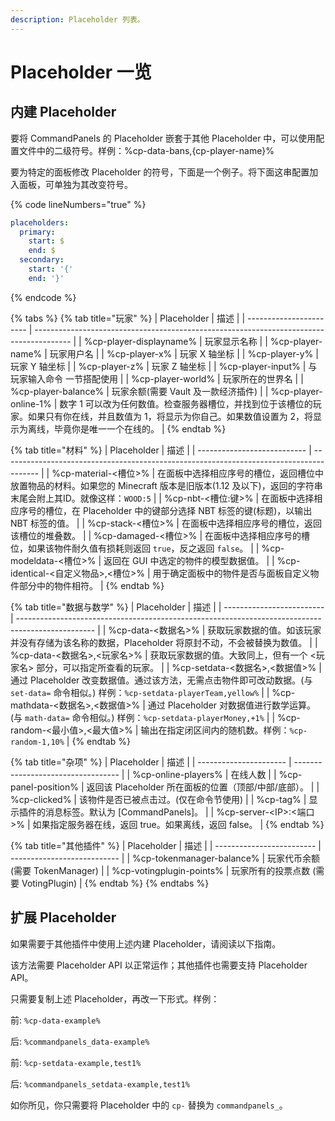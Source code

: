 ```yaml
---
description: Placeholder 列表。
---
```


# Placeholder 一览

## 内建 Placeholder

要将 CommandPanels 的 Placeholder 嵌套于其他 Placeholder 中，可以使用配置文件中的二级符号。样例：%cp-data-bans,{cp-player-name}%

要为特定的面板修改 Placeholder 的符号，下面是一个例子。将下面这串配置加入面板，可单独为其改变符号。

{% code lineNumbers="true" %}
```yaml
placeholders:
  primary:
    start: $
    end: $
  secondary:
    start: '{'
    end: '}'
```
{% endcode %}

{% tabs %}
{% tab title="玩家" %}
| Placeholder             | 描述                                                                                      |
| ----------------------- | --------------------------------------------------------------------------------------- |
| %cp-player-displayname% | 玩家显示名称                                                                                  |
| %cp-player-name%        | 玩家用户名                                                                                   |
| %cp-player-x%           | 玩家 X 轴坐标                                                                                |
| %cp-player-y%           | 玩家 Y 轴坐标                                                                                |
| %cp-player-z%           | 玩家 Z 轴坐标                                                                                |
| %cp-player-input%       | 与 玩家输入命令 一节搭配使用                                                                         |
| %cp-player-world%       | 玩家所在的世界名                                                                                |
| %cp-player-balance%     | 玩家余额(需要 Vault 及一款经济插件)                                                                  |
| %cp-player-online-1%    | 数字 1 可以改为任何数值。检查服务器槽位，并找到位于该槽位的玩家。如果只有你在线，并且数值为 1，将显示为你自己。如果数值设置为 2，将显示为离线，毕竟你是唯一一个在线的。 |
{% endtab %}

{% tab title="材料" %}
| Placeholder                 | 描述                                                                                      |
| --------------------------- | --------------------------------------------------------------------------------------- |
| %cp-material-<槽位>%          | 在面板中选择相应序号的槽位，返回槽位中放置物品的材料。如果您的 Minecraft 版本是旧版本(1.12 及以下)，返回的字符串末尾会附上其ID。就像这样：`WOOD:5` |
| %cp-nbt-<槽位:键>%             | 在面板中选择相应序号的槽位，在 Placeholder 中的键部分选择 NBT 标签的键(标题)，以输出 NBT 标签的值。                          |
| %cp-stack-<槽位>%             | 在面板中选择相应序号的槽位，返回该槽位的堆叠数。                                                                |
| %cp-damaged-<槽位>%           | 在面板中选择相应序号的槽位，如果该物件耐久值有损耗则返回 `true`，反之返回 `false`。                                       |
| %cp-modeldata-<槽位>%         | 返回在 GUI 中选定的物件的模型数据值。                                                                   |
| %cp-identical-<自定义物品>,<槽位>% | 用于确定面板中的物件是否与面板自定义物件部分中的物件相符。                                                           |
{% endtab %}

{% tab title="数据与数学" %}
| Placeholder               | 描述                                                                                                |
| ------------------------- | ------------------------------------------------------------------------------------------------- |
| %cp-data-<数据名>%           | 获取玩家数据的值。如该玩家并没有存储为该名称的数据，Placeholder 将原封不动，不会被替换为数值。                                             |
| %cp-data-<数据名>,<玩家名>%     | 获取玩家数据的值。大致同上，但有一个 <玩家名> 部分，可以指定所查看的玩家。                                                           |
| %cp-setdata-<数据名>,<数据值>%  | 通过 Placeholder 改变数据值。通过该方法，无需点击物件即可改动数据。(与 `set-data=` 命令相似。) 样例：`%cp-setdata-playerTeam,yellow%` |
| %cp-mathdata-<数据名>,<数据值>% | 通过 Placeholder 对数据值进行数学运算。(与 `math-data=` 命令相似。) 样例：`%cp-setdata-playerMoney,+1%`                 |
| %cp-random-<最小值>,<最大值>%   | 输出在指定闭区间内的随机数。样例：`%cp-random-1,10%`                                                               |
{% endtab %}

{% tab title="杂项" %}
| Placeholder            | 描述                                 |
| ---------------------- | ---------------------------------- |
| %cp-online-players%    | 在线人数                               |
| %cp-panel-position%    | 返回该 Placeholder 所在面板的位置（顶部/中部/底部）。 |
| %cp-clicked%           | 该物件是否已被点击过。(仅在命令节使用)               |
| %cp-tag%               | 显示插件的消息标签。默认为 \[CommandPanels]。    |
| %cp-server-\<IP>:<端口>% | 如果指定服务器在线，返回 true。如果离线，返回 false。   |
{% endtab %}

{% tab title="其他插件" %}
| Placeholder               | 描述                          |
| ------------------------- | --------------------------- |
| %cp-tokenmanager-balance% | 玩家代币余额 (需要 TokenManager)    |
| %cp-votingplugin-points%  | 玩家所有的投票点数 (需要 VotingPlugin) |
{% endtab %}
{% endtabs %}

## 扩展 Placeholder

如果需要于其他插件中使用上述内建 Placeholder，请阅读以下指南。

该方法需要 Placeholder API 以正常运作；其他插件也需要支持 Placeholder API。

只需要复制上述 Placeholder，再改一下形式。样例：

前: `%cp-data-example%`&#x20;

后: `%commandpanels_data-example%`

前: `%cp-setdata-example,test1%`&#x20;

后: `%commandpanels_setdata-example,test1%`

如你所见，你只需要将 Placeholder 中的 `cp-` 替换为 `commandpanels_`。
